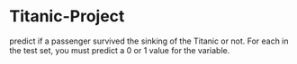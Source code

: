 # Titanic-Project
 predict if a passenger survived the sinking of the Titanic or not. For each in the test set, you must predict a 0 or 1 value for the variable.
